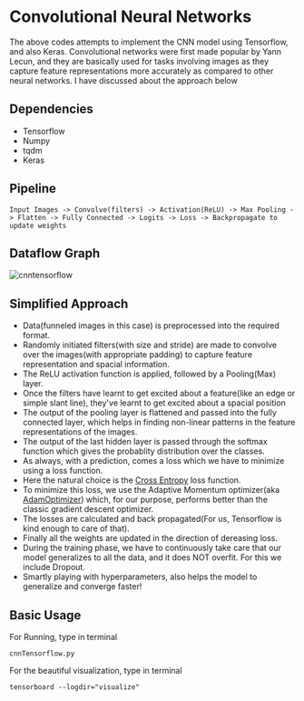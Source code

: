 # Convolutional Neural Networks
The above codes attempts to implement the CNN model using Tensorflow, and also Keras. Convolutional networks were first made popular by Yann Lecun, and they are basically used for tasks involving images as they capture feature representations more accurately as compared to other neural networks. I have discussed about the approach below

## Dependencies
* Tensorflow
* Numpy
* tqdm
* Keras

## Pipeline
```
Input Images -> Convolve(filters) -> Activation(ReLU) -> Max Pooling -> Flatten -> Fully Connected -> Logits -> Loss -> Backpropagate to update weights
```

## Dataflow Graph
![cnntensorflow](https://user-images.githubusercontent.com/34591573/34300433-0ad2c124-e74e-11e7-8c09-4af42f7cd5e6.png)

## Simplified Approach
* Data(funneled images in this case) is preprocessed into the required format.
* Randomly initiated filters(with size and stride) are made to convolve over the images(with appropriate padding) to capture feature representation and spacial information.
* The ReLU activation function is applied, followed by a Pooling(Max) layer.
* Once the filters have learnt to get excited about a feature(like an edge or simple slant line), they've learnt to get excited about a spacial position
* The output of the pooling layer is flattened and passed into the fully connected layer, which helps in finding non-linear patterns in the feature representations of the images.
* The output of the last hidden layer is passed through the softmax function which gives the probablity distribution over the classes.
* As always, with a prediction, comes a loss which we have to minimize using a loss function.
* Here the natural choice is the [Cross Entropy](https://rdipietro.github.io/friendly-intro-to-cross-entropy-loss/) loss function.
* To minimize this loss, we use the Adaptive Momentum optimizer(aka [AdamOptimizer](https://www.tensorflow.org/api_docs/python/tf/train/AdamOptimizer)) which, for our purpose, performs better than the classic gradient descent optimizer.
* The losses are calculated and back propagated(For us, Tensorflow is kind enough to care of that).
* Finally all the weights are updated in the direction of dereasing loss.
* During the training phase, we have to continuously take care that our model generalizes to all the data, and it does NOT overfit. For this we include Dropout.
* Smartly playing with hyperparameters, also helps the model to generalize and converge faster! 

## Basic Usage
For Running, type in terminal
```
cnnTensorflow.py
```
For the beautiful visualization, type in terminal
```
tensorboard --logdir="visualize"
```



